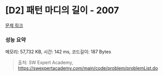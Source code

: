 # [D2] 패턴 마디의 길이 - 2007 

[문제 링크](https://swexpertacademy.com/main/code/problem/problemDetail.do?contestProbId=AV5P1kNKAl8DFAUq) 

### 성능 요약

메모리: 57,732 KB, 시간: 142 ms, 코드길이: 187 Bytes



> 출처: SW Expert Academy, https://swexpertacademy.com/main/code/problem/problemList.do